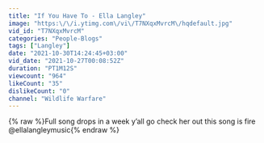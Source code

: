 ```yaml
---
title: "If You Have To - Ella Langley"
image: "https:\/\/i.ytimg.com\/vi\/T7NXqxMvrcM\/hqdefault.jpg"
vid_id: "T7NXqxMvrcM"
categories: "People-Blogs"
tags: ["Langley"]
date: "2021-10-30T14:24:45+03:00"
vid_date: "2021-10-27T00:08:52Z"
duration: "PT1M12S"
viewcount: "964"
likeCount: "35"
dislikeCount: "0"
channel: "Wildlife Warfare"
---
```

{% raw %}Full song drops in a week y’all go check her out this song is fire @ellalangleymusic{% endraw %}
